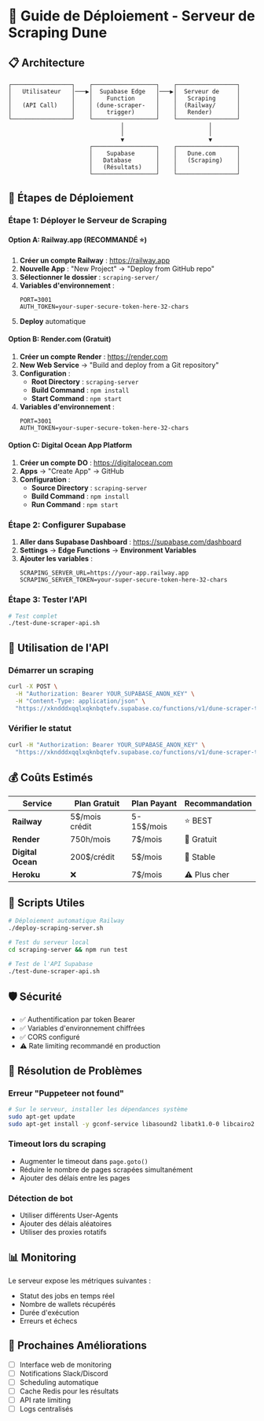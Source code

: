 # 🚀 Guide de Déploiement - Serveur de Scraping Dune

## 📋 Architecture

```
┌─────────────────┐    ┌──────────────────┐    ┌─────────────────┐
│   Utilisateur   │───▶│  Supabase Edge   │───▶│  Serveur de     │
│                 │    │    Function      │    │   Scraping      │
│   (API Call)    │    │ (dune-scraper-   │    │  (Railway/      │
│                 │    │    trigger)      │    │   Render)       │
└─────────────────┘    └──────────────────┘    └─────────────────┘
                                │                        │
                                │                        │
                                ▼                        ▼
                       ┌──────────────────┐    ┌─────────────────┐
                       │    Supabase      │    │   Dune.com      │
                       │   Database       │    │   (Scraping)    │
                       │   (Résultats)    │    │                 │
                       └──────────────────┘    └─────────────────┘
```

## 🎯 Étapes de Déploiement

### Étape 1: Déployer le Serveur de Scraping

#### Option A: Railway.app (RECOMMANDÉ ⭐)

1. **Créer un compte Railway** : https://railway.app
2. **Nouvelle App** : "New Project" → "Deploy from GitHub repo"
3. **Sélectionner le dossier** : `scraping-server/`
4. **Variables d'environnement** :
   ```
   PORT=3001
   AUTH_TOKEN=your-super-secure-token-here-32-chars
   ```
5. **Deploy** automatique

#### Option B: Render.com (Gratuit)

1. **Créer un compte Render** : https://render.com
2. **New Web Service** → "Build and deploy from a Git repository"
3. **Configuration** :
   - **Root Directory** : `scraping-server`
   - **Build Command** : `npm install`
   - **Start Command** : `npm start`
4. **Variables d'environnement** :
   ```
   PORT=3001
   AUTH_TOKEN=your-super-secure-token-here-32-chars
   ```

#### Option C: Digital Ocean App Platform

1. **Créer un compte DO** : https://digitalocean.com
2. **Apps** → "Create App" → GitHub
3. **Configuration** :
   - **Source Directory** : `scraping-server`
   - **Build Command** : `npm install`
   - **Run Command** : `npm start`

### Étape 2: Configurer Supabase

1. **Aller dans Supabase Dashboard** : https://supabase.com/dashboard
2. **Settings** → **Edge Functions** → **Environment Variables**
3. **Ajouter les variables** :
   ```
   SCRAPING_SERVER_URL=https://your-app.railway.app
   SCRAPING_SERVER_TOKEN=your-super-secure-token-here-32-chars
   ```

### Étape 3: Tester l'API

```bash
# Test complet
./test-dune-scraper-api.sh
```

## 📡 Utilisation de l'API

### Démarrer un scraping
```bash
curl -X POST \
  -H "Authorization: Bearer YOUR_SUPABASE_ANON_KEY" \
  -H "Content-Type: application/json" \
  "https://xkndddxqqlxqknbqtefv.supabase.co/functions/v1/dune-scraper-trigger/start"
```

### Vérifier le statut
```bash
curl -H "Authorization: Bearer YOUR_SUPABASE_ANON_KEY" \
  "https://xkndddxqqlxqknbqtefv.supabase.co/functions/v1/dune-scraper-trigger/status?job_id=JOB_ID"
```

## 💰 Coûts Estimés

| Service | Plan Gratuit | Plan Payant | Recommandation |
|---------|--------------|-------------|----------------|
| **Railway** | 5$/mois crédit | 5-15$/mois | ⭐ BEST |
| **Render** | 750h/mois | 7$/mois | 💚 Gratuit |
| **Digital Ocean** | 200$/crédit | 5$/mois | 💙 Stable |
| **Heroku** | ❌ | 7$/mois | ⚠️ Plus cher |

## 🔧 Scripts Utiles

```bash
# Déploiement automatique Railway
./deploy-scraping-server.sh

# Test du serveur local
cd scraping-server && npm run test

# Test de l'API Supabase
./test-dune-scraper-api.sh
```

## 🛡️ Sécurité

- ✅ Authentification par token Bearer
- ✅ Variables d'environnement chiffrées
- ✅ CORS configuré
- ⚠️ Rate limiting recommandé en production

## 🐛 Résolution de Problèmes

### Erreur "Puppeteer not found"
```bash
# Sur le serveur, installer les dépendances système
sudo apt-get update
sudo apt-get install -y gconf-service libasound2 libatk1.0-0 libcairo2 libcups2 libfontconfig1 libgdk-pixbuf2.0-0 libgtk-3-0 libnspr4 libpango-1.0-0 libxss1 fonts-liberation libappindicator1 libnss3 lsb-release xdg-utils
```

### Timeout lors du scraping
- Augmenter le timeout dans `page.goto()`
- Réduire le nombre de pages scrapées simultanément
- Ajouter des délais entre les pages

### Détection de bot
- Utiliser différents User-Agents
- Ajouter des délais aléatoires
- Utiliser des proxies rotatifs

## 📊 Monitoring

Le serveur expose les métriques suivantes :
- Statut des jobs en temps réel
- Nombre de wallets récupérés
- Durée d'exécution
- Erreurs et échecs

## 🔄 Prochaines Améliorations

- [ ] Interface web de monitoring
- [ ] Notifications Slack/Discord
- [ ] Scheduling automatique
- [ ] Cache Redis pour les résultats
- [ ] API rate limiting
- [ ] Logs centralisés
